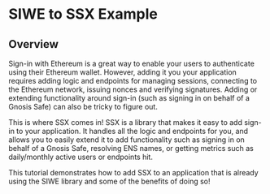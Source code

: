 # SIWE to SSX Example

## Overview
Sign-in with Ethereum is a great way to enable your users to authenticate using their Ethereum wallet. However, adding it you your application requires adding logic and endpoints for managing sessions, connecting to the Ethereum network, issuing nonces and verifying signatures. Adding or extending functionality around sign-in (such as signing in on behalf of a Gnosis Safe) can also be tricky to figure out.

This is where SSX comes in! SSX is a library that makes it easy to add sign-in to your application. It handles all the logic and endpoints for you, and allows you to easily extend it to add functionality such as signing in on behalf of a Gnosis Safe, resolving ENS names, or getting metrics such as daily/monthly active users or endpoints hit.

This tutorial demonstrates how to add SSX to an application that is already using the SIWE library and some of the benefits of doing so!
